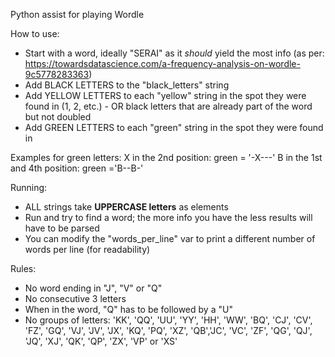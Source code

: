 Python assist for playing Wordle

How to use:

- Start with a word, ideally "SERAI" as it _should_ yield the most info (as per: https://towardsdatascience.com/a-frequency-analysis-on-wordle-9c5778283363)
- Add BLACK LETTERS to the "black_letters" string
- Add YELLOW LETTERS to each "yellow" string in the spot they were found in (1, 2, etc.) - OR black letters that are already part of the word but not doubled
- Add GREEN LETTERS to each "green" string in the spot they were found in

Examples for green letters:
X in the 2nd position: green = '-X---'
B in the 1st and 4th position: green ='B--B-'

Running:
- ALL strings take **UPPERCASE letters** as elements
- Run and try to find a word; the more info you have the less results will have to be parsed
- You can modify the "words_per_line" var to print a different number of words per line (for readability)

Rules:  
- No word ending in "J", "V" or "Q"
- No consecutive 3 letters
- When in the word, "Q" has to be followed by a "U"
- No groups of letters: 'KK', 'QQ', 'UU', 'YY', 'HH', 'WW', 'BQ', 'CJ', 'CV', 'FZ', 'GQ', 'VJ', 'JV', 'JX', 'KQ', 'PQ', 'XZ', 'QB','JC', 'VC', 'ZF', 'QG', 'QJ', 'JQ', 'XJ', 'QK', 'QP', 'ZX', 'VP' or 'XS'
